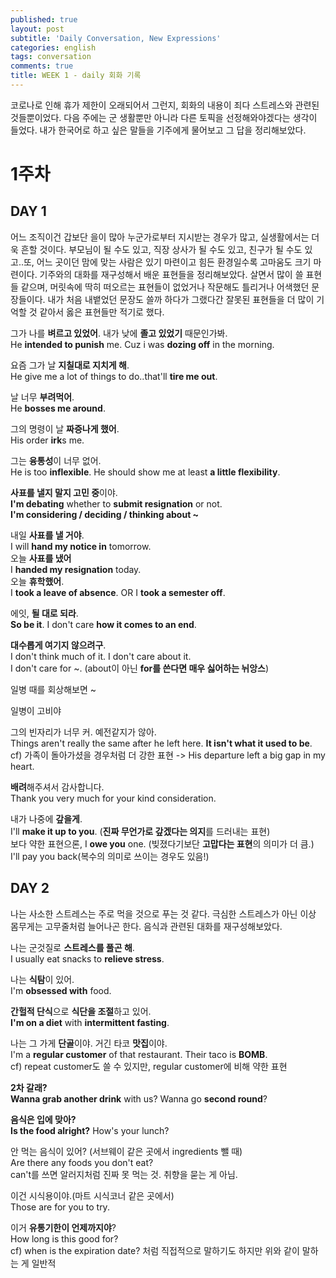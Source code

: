 ```yaml
---
published: true
layout: post
subtitle: 'Daily Conversation, New Expressions'
categories: english
tags: conversation
comments: true
title: WEEK 1 - daily 회화 기록
---
```

코로나로 인해 휴가 제한이 오래되어서 그런지, 회화의 내용이 죄다 스트레스와 관련된 것들뿐이었다. 다음 주에는 군 생활뿐만 아니라 다른 토픽을 선정해와야겠다는 생각이 들었다. 내가 한국어로 하고 싶은 말들을 기주에게 물어보고 그 답을 정리해보았다.

# 1주차

## DAY 1
어느 조직이건 갑보단 을이 많아 누군가로부터 지시받는 경우가 많고, 실생활에서는 더욱 흔할 것이다. 부모님이 될 수도 있고, 직장 상사가 될 수도 있고, 친구가 될 수도 있고..또, 어느 곳이던 맘에 맞는 사람은 있기 마련이고 힘든 환경일수록 고마움도 크기 마련이다. 기주와의 대화를 재구성해서 배운 표현들을 정리해보았다. 살면서 많이 쓸 표현들 같으며, 머릿속에 딱히 떠오르는 표현들이 없었거나 작문해도 틀리거나 어색했던 문장들이다. 내가 처음 내뱉었던 문장도 쓸까 하다가 그랬다간 잘못된 표현들을 더 많이 기억할 것 같아서 옳은 표현들만 적기로 했다. 

그가 나를 **벼르고 있었어**. 내가 낮에 **졸고 있었기** 때문인가봐.  
He **intended to punish** me. Cuz i was **dozing off** in the morning.

요즘 그가 날 **지칠대로 지치게 해**.  
He give me a lot of things to do..that'll **tire me out**.  

날 너무 **부려먹어**.  
He **bosses me around**.  

그의 명령이 날 **짜증나게 했어**.  
His order **irk**s me.

그는 **융통성**이 너무 없어.  
He is too **inflexible**. He should show me at least **a little flexibility**. 

**사표를 낼지 말지 고민 중**이야.  
**I'm debating** whether to **submit resignation** or not.  
**I'm considering / deciding / thinking about ~**  

내일 **사표를 낼 거야**.  
I will **hand my notice in** tomorrow.  
오늘 **사표를 냈어**  
I **handed my resignation** today.  
오늘 **휴학했어**.  
I **took a leave of absence**. OR   I **took a semester off**.  

에잇, **될 대로 되라**.  
**So be it**. I don't care **how it comes to an end**.  

**대수롭게 여기지 않으려구**.  
I don't think much of it. I don't care about it.  
I don't care for ~. (about이 아닌 **for를 쓴다면 매우 싫어하는 뉘앙스**)

일병 때를 회상해보면 ~

일병이 고비야

그의 빈자리가 너무 커. 예전같지가 않아.  
Things aren't really the same after he left here. **It isn't what it used to be**.  
cf) 가족이 돌아가셨을 경우처럼 더 강한 표현 -> His departure left a big gap in my heart.

**배려**해주셔서 감사합니다.  
Thank you very much for your kind consideration.

내가 나중에 **갚을게**.  
I'll **make it up to you**. (**진짜 무언가로 갚겠다는 의지**를 드러내는 표현)  
보다 약한 표현으론, I **owe you** one. (빚졌다기보단 **고맙다는 표현**의 의미가 더 큼.)  
I'll pay you back(복수의 의미로 쓰이는 경우도 있음!)

## DAY 2
나는 사소한 스트레스는 주로 먹을 것으로 푸는 것 같다. 극심한 스트레스가 아닌 이상 몸무게는 고무줄처럼 늘어나곤 한다. 음식과 관련된 대화를 재구성해보았다.

나는 군것질로 **스트레스를 풀곤 해**.  
I usually eat snacks to **relieve stress**.

나는 **식탐**이 있어.  
I'm **obsessed with** food.

**간헐적 단식**으로 **식단을 조절**하고 있어.  
**I'm on a diet** with **intermittent fasting**.

나는 그 가게 **단골**이야. 거긴 타코 **맛집**이야.  
I'm a **regular customer** of that restaurant. Their taco is **BOMB**.  
cf) repeat customer도 쓸 수 있지만, regular customer에 비해 약한 표현

**2차 갈래?**  
**Wanna grab another drink** with us? Wanna go **second round**?

**음식은 입에 맞아?**  
**Is the food alright?** How's your lunch?

안 먹는 음식이 있어? (서브웨이 같은 곳에서 ingredients 뺄 때)  
Are there any foods you don't eat?  
can't를 쓰면 알러지처럼 진짜 못 먹는 것. 취향을 묻는 게 아님.

이건 시식용이야.(마트 시식코너 같은 곳에서)  
Those are for you to try.

이거 **유통기한이 언제까지야**?  
How long is this good for?  
cf) when is the expiration date? 처럼 직접적으로 말하기도 하지만 위와 같이 말하는 게 일반적
